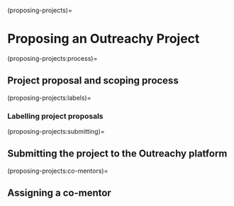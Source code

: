 (proposing-projects)=

# Proposing an Outreachy Project

(proposing-projects:process)=

## Project proposal and scoping process

(proposing-projects:labels)=

### Labelling project proposals

(proposing-projects:submitting)=

## Submitting the project to the Outreachy platform

(proposing-projects:co-mentors)=

## Assigning a co-mentor
